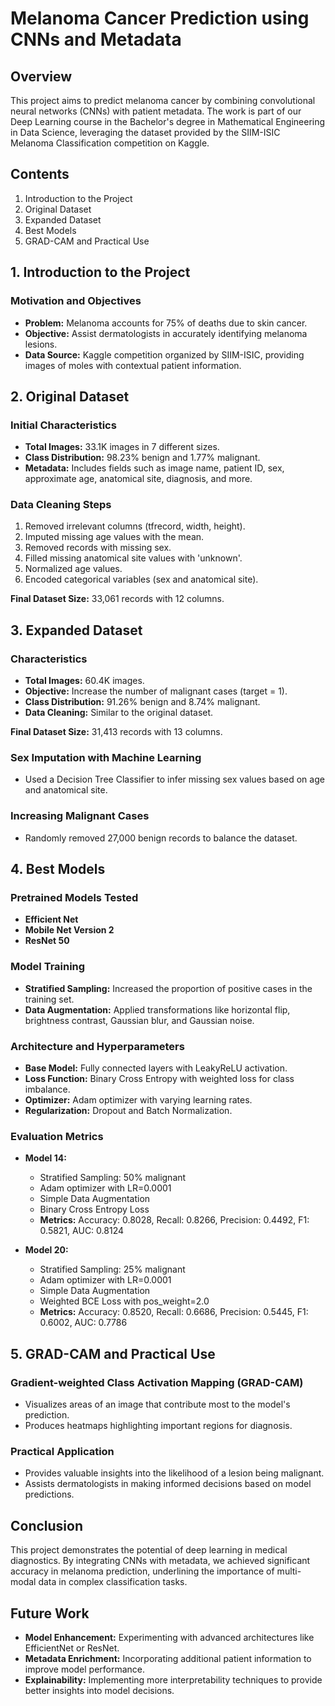 # Melanoma Cancer Prediction using CNNs and Metadata

## Overview

This project aims to predict melanoma cancer by combining convolutional neural networks (CNNs) with patient metadata. The work is part of our Deep Learning course in the Bachelor's degree in Mathematical Engineering in Data Science, leveraging the dataset provided by the SIIM-ISIC Melanoma Classification competition on Kaggle.

## Contents

1. Introduction to the Project
2. Original Dataset
3. Expanded Dataset
4. Best Models
5. GRAD-CAM and Practical Use

## 1. Introduction to the Project

### Motivation and Objectives
- **Problem:** Melanoma accounts for 75% of deaths due to skin cancer.
- **Objective:** Assist dermatologists in accurately identifying melanoma lesions.
- **Data Source:** Kaggle competition organized by SIIM-ISIC, providing images of moles with contextual patient information.

## 2. Original Dataset

### Initial Characteristics
- **Total Images:** 33.1K images in 7 different sizes.
- **Class Distribution:** 98.23% benign and 1.77% malignant.
- **Metadata:** Includes fields such as image name, patient ID, sex, approximate age, anatomical site, diagnosis, and more.

### Data Cleaning Steps
1. Removed irrelevant columns (tfrecord, width, height).
2. Imputed missing age values with the mean.
3. Removed records with missing sex.
4. Filled missing anatomical site values with 'unknown'.
5. Normalized age values.
6. Encoded categorical variables (sex and anatomical site).

**Final Dataset Size:** 33,061 records with 12 columns.

## 3. Expanded Dataset

### Characteristics
- **Total Images:** 60.4K images.
- **Objective:** Increase the number of malignant cases (target = 1).
- **Class Distribution:** 91.26% benign and 8.74% malignant.
- **Data Cleaning:** Similar to the original dataset.

**Final Dataset Size:** 31,413 records with 13 columns.

### Sex Imputation with Machine Learning
- Used a Decision Tree Classifier to infer missing sex values based on age and anatomical site.

### Increasing Malignant Cases
- Randomly removed 27,000 benign records to balance the dataset.

## 4. Best Models

### Pretrained Models Tested
- **Efficient Net**
- **Mobile Net Version 2**
- **ResNet 50**

### Model Training
- **Stratified Sampling:** Increased the proportion of positive cases in the training set.
- **Data Augmentation:** Applied transformations like horizontal flip, brightness contrast, Gaussian blur, and Gaussian noise.

### Architecture and Hyperparameters
- **Base Model:** Fully connected layers with LeakyReLU activation.
- **Loss Function:** Binary Cross Entropy with weighted loss for class imbalance.
- **Optimizer:** Adam optimizer with varying learning rates.
- **Regularization:** Dropout and Batch Normalization.

### Evaluation Metrics
- **Model 14:** 
  - Stratified Sampling: 50% malignant
  - Adam optimizer with LR=0.0001
  - Simple Data Augmentation
  - Binary Cross Entropy Loss
  - **Metrics:** Accuracy: 0.8028, Recall: 0.8266, Precision: 0.4492, F1: 0.5821, AUC: 0.8124

- **Model 20:** 
  - Stratified Sampling: 25% malignant
  - Adam optimizer with LR=0.0001
  - Simple Data Augmentation
  - Weighted BCE Loss with pos_weight=2.0
  - **Metrics:** Accuracy: 0.8520, Recall: 0.6686, Precision: 0.5445, F1: 0.6002, AUC: 0.7786

## 5. GRAD-CAM and Practical Use

### Gradient-weighted Class Activation Mapping (GRAD-CAM)
- Visualizes areas of an image that contribute most to the model's prediction.
- Produces heatmaps highlighting important regions for diagnosis.

### Practical Application
- Provides valuable insights into the likelihood of a lesion being malignant.
- Assists dermatologists in making informed decisions based on model predictions.

## Conclusion

This project demonstrates the potential of deep learning in medical diagnostics. By integrating CNNs with metadata, we achieved significant accuracy in melanoma prediction, underlining the importance of multi-modal data in complex classification tasks.

## Future Work

- **Model Enhancement:** Experimenting with advanced architectures like EfficientNet or ResNet.
- **Metadata Enrichment:** Incorporating additional patient information to improve model performance.
- **Explainability:** Implementing more interpretability techniques to provide better insights into model decisions.
